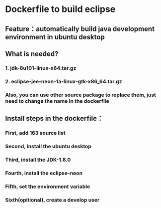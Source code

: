 # Dockerfile to build eclipse


## Feature：automatically build java development environment in ubuntu desktop

## What is needed?
### 1. jdk-8u101-linux-x64.tar.gz
### 2. eclipse-jee-neon-1a-linux-gtk-x86_64.tar.gz
### Also, you can use other source package to replace them, just need to change the name in the dockerfile

## Install steps in the dockerfile：
### First, add 163 source list
### Second, install the ubuntu desktop
### Third, install the JDK-1.8.0
### Fourth, install the eclipse-neon
### Fifth, set the environment variable
### Sixth(opitional), create a develop user
